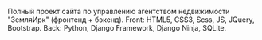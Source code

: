 Полный проект сайта по управлению агентством недвижимости "ЗемляИрк" (фронтенд + бэкенд).
Front: HTML5, CSS3, Scss, JS, JQuery, Bootstrap.
Back: Python, Django Framework, Django Ninja, SQLite.
